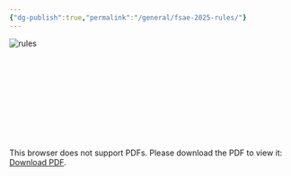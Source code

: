 ```yaml
---
{"dg-publish":true,"permalink":"/general/fsae-2025-rules/"}
---
```


![rules](https://docs.google.com/viewer?url=https://nfr-megathread-git-main-antonwalvoords-projects.vercel.app/img/FSAE_Rules_2025_V1.pdf)



<object data="https://nfr-megathread-git-main-antonwalvoords-projects.vercel.app/img/FSAE_Rules_2025_V1.pdf" type="application/pdf" width="700px" height="700px">
    <embed src="https://nfr-megathread-git-main-antonwalvoords-projects.vercel.app/img/FSAE_Rules_2025_V1.pdf">
        <p>This browser does not support PDFs. Please download the PDF to view it: <a href="https://nfr-megathread-git-main-antonwalvoords-projects.vercel.app/img/FSAE_Rules_2025_V1.pdf">Download PDF</a>.</p>
    </embed>
</object>